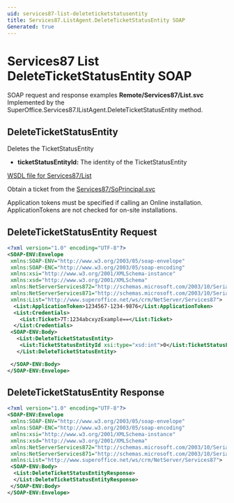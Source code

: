 ```yaml
---
uid: services87-list-deleteticketstatusentity
title: Services87.ListAgent.DeleteTicketStatusEntity SOAP
Generated: true
---
```


# Services87 List DeleteTicketStatusEntity SOAP

SOAP request and response examples **Remote/Services87/List.svc**
Implemented by the <see cref="M:SuperOffice.Services87.IListAgent.DeleteTicketStatusEntity">SuperOffice.Services87.IListAgent.DeleteTicketStatusEntity</see> method.

## DeleteTicketStatusEntity

Deletes the TicketStatusEntity

* **ticketStatusEntityId:** The identity of the TicketStatusEntity



[WSDL file for Services87/List](../Services87-List.md)

Obtain a ticket from the [Services87/SoPrincipal.svc](../SoPrincipal/index.md)

Application tokens must be specified if calling an Online installation. ApplicationTokens are not checked for on-site installations.

## DeleteTicketStatusEntity Request

```xml
<?xml version="1.0" encoding="UTF-8"?>
<SOAP-ENV:Envelope
 xmlns:SOAP-ENV="http://www.w3.org/2003/05/soap-envelope"
 xmlns:SOAP-ENC="http://www.w3.org/2003/05/soap-encoding"
 xmlns:xsi="http://www.w3.org/2001/XMLSchema-instance"
 xmlns:xsd="http://www.w3.org/2001/XMLSchema"
 xmlns:NetServerServices872="http://schemas.microsoft.com/2003/10/Serialization/Arrays"
 xmlns:NetServerServices871="http://schemas.microsoft.com/2003/10/Serialization/"
 xmlns:List="http://www.superoffice.net/ws/crm/NetServer/Services87">
  <List:ApplicationToken>1234567-1234-9876</List:ApplicationToken>
  <List:Credentials>
    <List:Ticket>7T:1234abcxyzExample==</List:Ticket>
  </List:Credentials>
 <SOAP-ENV:Body>
   <List:DeleteTicketStatusEntity>
    <List:TicketStatusEntityId xsi:type="xsd:int">0</List:TicketStatusEntityId>
   </List:DeleteTicketStatusEntity>

 </SOAP-ENV:Body>
</SOAP-ENV:Envelope>

```


## DeleteTicketStatusEntity Response

```xml
<?xml version="1.0" encoding="UTF-8"?>
<SOAP-ENV:Envelope
 xmlns:SOAP-ENV="http://www.w3.org/2003/05/soap-envelope"
 xmlns:SOAP-ENC="http://www.w3.org/2003/05/soap-encoding"
 xmlns:xsi="http://www.w3.org/2001/XMLSchema-instance"
 xmlns:xsd="http://www.w3.org/2001/XMLSchema"
 xmlns:NetServerServices872="http://schemas.microsoft.com/2003/10/Serialization/Arrays"
 xmlns:NetServerServices871="http://schemas.microsoft.com/2003/10/Serialization/"
 xmlns:List="http://www.superoffice.net/ws/crm/NetServer/Services87">
 <SOAP-ENV:Body>
  <List:DeleteTicketStatusEntityResponse>
  </List:DeleteTicketStatusEntityResponse>
 </SOAP-ENV:Body>
</SOAP-ENV:Envelope>

```

